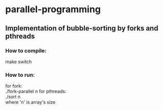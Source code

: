 # parallel-programming  
## Implementation of bubble-sorting by forks and pthreads  
### How to compile:  
make switch  
### How to run:  
for fork:  
./fork-parallel   n 
for pthreads:  
./sort   n  
where 'n' is array's size 
